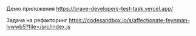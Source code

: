 Демо приложения https://brave-developers-test-task.vercel.app/

Задача на рефакторинг https://codesandbox.io/s/affectionate-feynman-lvwwb5?file=/src/index.js
